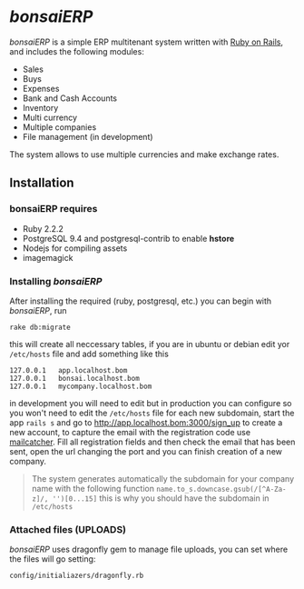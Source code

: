 # *bonsaiERP*

*bonsaiERP* is a simple ERP multitenant system written with [Ruby on Rails](http://rubyonrails.org), and includes the following modules:

- Sales
- Buys
- Expenses
- Bank and Cash Accounts
- Inventory
- Multi currency
- Multiple companies
- File management (in development)

The system allows to use multiple currencies and make exchange rates.

## Installation

### bonsaiERP requires

- Ruby 2.2.2
- PostgreSQL 9.4 and postgresql-contrib to enable **hstore**
- Nodejs for compiling assets
- imagemagick

### Installing *bonsaiERP*

After installing the required (ruby, postgresql, etc.) you can begin with *bonsaiERP*, run

`rake db:migrate`

this will create all neccessary tables, if you are in ubuntu
or debian edit yor `/etc/hosts` file and add something like this

```
127.0.0.1	app.localhost.bom
127.0.0.1	bonsai.localhost.bom
127.0.0.1	mycompany.localhost.bom

```
in development you will need to edit but in production you can configure
so you won't need to edit the `/etc/hosts` file for each new subdomain, start the app `rails s` and go to
http://app.localhost.bom:3000/sign_up to create a new account,
to capture the email with the registration code use [mailcatcher](http://mailcatcher.me/). Fill all registration fields
and then check the email that has been sent, open the url changing the port and you can finish creation of a new company.

> The system generates automatically the subdomain for your company name
> with the following function `name.to_s.downcase.gsub(/[^A-Za-z]/, '')[0...15]`
> this is why you should have the subdomain in `/etc/hosts`


### Attached files (UPLOADS)

*bonsaiERP* uses dragonfly gem to manage file uploads, you can set where
the files will go setting:

`config/initialiazers/dragonfly.rb`
